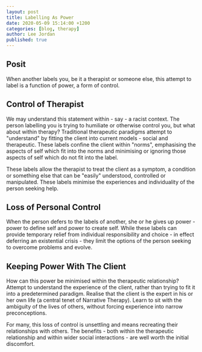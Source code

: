 ```yaml
---
layout: post
title: Labelling As Power
date: 2020-05-09 15:14:00 +1200
categories: [blog, therapy]
author: Lee Jordan
published: true
---
```


<h2>Posit</h2>

<p>When another labels you, be it a therapist or someone else, this attempt to label is a function of power, a form of control.</p>

<h2>Control of Therapist</h2>

<p>We may understand this statement within - say - a racist context. The person labelling you is trying to humiliate or otherwise control you, but what about within therapy? Traditional therapeutic paradigms attempt to "understand" by fitting the client into current models - social and therapeutic. These labels confine the client within "norms", emphasising the aspects of self which fit into the norms and minimising or ignoring those aspects of self which do not fit into the label.</p>

<p>These labels allow the therapist to treat the client as a symptom, a condition or something else that can be "easily" understood, controlled or manipulated. These labels minimise the experiences and individuality of the person seeking help.</p>

<h2>Loss of Personal Control</h2>

<p>When the person defers to the labels of another, she or he gives up power - power to define self and power to create self. While these labels can provide temporary relief from individual responsibility and choice - in effect deferring an existential crisis - they limit the options of the person seeking to overcome problems and evolve.</p>

<h2>Keeping Power With The Client</h2>

<p>How can this power be minimised within the therapeutic relationship? Attempt to understand the experience of the client, rather than trying to fit it into a predetermined paradigm. Realise that the client is the expert in his or her own life (a central tenet of Narrative Therapy). Learn to sit with the ambiguity of the lives of others, without forcing experience into narrow preconceptions.</p>

<p>For many, this loss of control is unsettling and means recreating their relationships with others. The benefits - both within the therapeutic relationship and within wider social interactions - are well worth the initial discomfort.</p>


